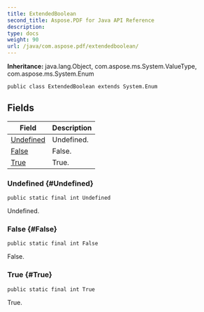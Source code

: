```yaml
---
title: ExtendedBoolean
second_title: Aspose.PDF for Java API Reference
description: 
type: docs
weight: 90
url: /java/com.aspose.pdf/extendedboolean/
---
```

**Inheritance:**
java.lang.Object, com.aspose.ms.System.ValueType, com.aspose.ms.System.Enum
```
public class ExtendedBoolean extends System.Enum
```
## Fields

| Field | Description |
| --- | --- |
| [Undefined](#Undefined) | Undefined. |
| [False](#False) | False. |
| [True](#True) | True. |
### Undefined {#Undefined}
```
public static final int Undefined
```


Undefined.

### False {#False}
```
public static final int False
```


False.

### True {#True}
```
public static final int True
```


True.

